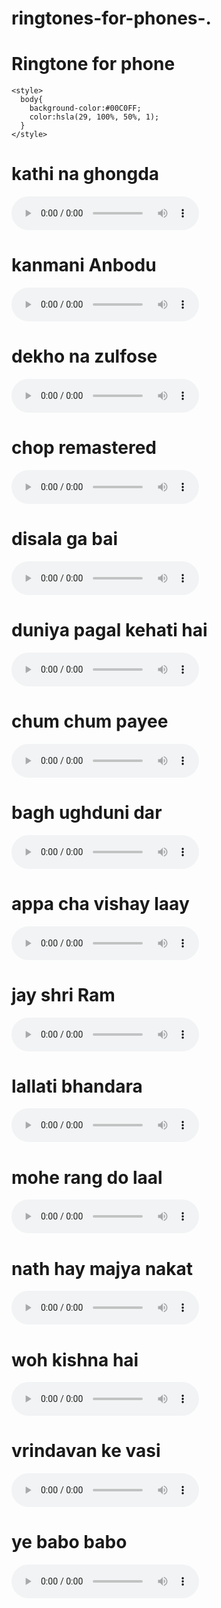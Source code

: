 # ringtones-for-phones-.

<!DOCTYPE html>
<html> <h1>
  Ringtone for phone 
</h1>
  <body>
    
    <style>
      body{
        background-color:#00C0FF;
        color:hsla(29, 100%, 50%, 1);
      }
    </style>
  </body>
  <h1>
    kathi na ghongda
  </h1>
  <audio src="KATHI_NA_GHONGDA_BREATHLESS_DJ_HRK_.mp3" controls></audio>
  <h1>
    kanmani Anbodu
  </h1>
  <audio src="Dj_Kanmani_Anbodu_Sound_Check_DJ_Sachin_Pune_.mp3" controls></audio>
  
  <h1>
    dekho na zulfose
  </h1>
  <audio src="Dekho-Na-Dekho-Na-Zulfon-Se.mp3" controls></audio>
  
  <h1>
    chop remastered
  </h1>
  <audio src="CHOP_REMASTERED_-_MR_PRIVATE.mp3" controls></audio>
  
  
  <h1>
    disala ga bai
  </h1>
  <audio src="DISLA_GA_BAI_DISLA_S...E_MIX_.mp3" controls></audio>
  
  
  <h1>
    duniya pagal kehati hai
  </h1>
  <audio src="Convert_instagram_1732898305335.mp3" controls></audio>
  
  
  <h1>
    chum chum payee 
  </h1>
  <audio src="CHUM_CHUM_PAYEE_-_MRX_PRIVATE_.mp3" controls></audio>
  
  
  
  <h1>
    bagh ughduni dar
  </h1>
  <audio src="BAGH_UGHDUNI_DAR_-_MRX_REMIX_.mp3" controls></audio>
  
  
  <h1>
    appa cha vishay laay
  </h1>
  <audio src="Appa_Cha_Vishay_Laay_Hard_Eey_Remix_-_Dj_KDM_.mp3" controls></audio>
  
  
  <h1>
    jay shri Ram 
  </h1>
  <audio src="Jai-Shree-Ram-Jai-Shree-Ram-Ringtone-Download.mp3" controls></audio>
  
  
  <h1>
    lallati bhandara
  </h1>
  <audio src="LALLATI_BHANDAR_BACK_BESS_MRX_PRIVATE_.mp3" controls></audio>
  
  
  
  <h1>
    mohe rang do laal
  </h1>
  <audio src="MOHE_RANG_DO_LAAL_-_MRX_REMIX_.mp3" controls></audio>
  
  
  <h1>
    nath hay majya nakat
  </h1>
  <audio src="Nath_Hay_Mazya_Nakat...agesh_.mp3" controls></audio>
  
  <h1>woh kishna hai
    
  </h1>
  <audio src="WOH_KISNA_HAI_-_MRX_PRIVATE_.mp3" controls></audio>
  
  
  <h1>
    vrindavan ke vasi
  </h1>
  <audio src="VRINDAVAN_KE_VASI_ORIJNAL_-_MRX_REMIX_.mp3" controls></audio>
  
  <h1>
    ye babo babo
  </h1>
  <audio src="Ye_Babo_Babo_(Anand_...up.Cc).mp3" controls></audio>
  
  
</html>
